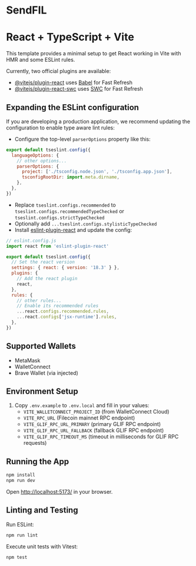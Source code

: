 # SendFIL

# React + TypeScript + Vite

This template provides a minimal setup to get React working in Vite with HMR and some ESLint rules.

Currently, two official plugins are available:

- [@vitejs/plugin-react](https://github.com/vitejs/vite-plugin-react/blob/main/packages/plugin-react/README.md) uses [Babel](https://babeljs.io/) for Fast Refresh
- [@vitejs/plugin-react-swc](https://github.com/vitejs/vite-plugin-react-swc) uses [SWC](https://swc.rs/) for Fast Refresh

## Expanding the ESLint configuration

If you are developing a production application, we recommend updating the configuration to enable type aware lint rules:

- Configure the top-level `parserOptions` property like this:

```js
export default tseslint.config({
  languageOptions: {
    // other options...
    parserOptions: {
      project: ['./tsconfig.node.json', './tsconfig.app.json'],
      tsconfigRootDir: import.meta.dirname,
    },
  },
})
```

- Replace `tseslint.configs.recommended` to `tseslint.configs.recommendedTypeChecked` or `tseslint.configs.strictTypeChecked`
- Optionally add `...tseslint.configs.stylisticTypeChecked`
- Install [eslint-plugin-react](https://github.com/jsx-eslint/eslint-plugin-react) and update the config:

```js
// eslint.config.js
import react from 'eslint-plugin-react'

export default tseslint.config({
  // Set the react version
  settings: { react: { version: '18.3' } },
  plugins: {
    // Add the react plugin
    react,
  },
  rules: {
    // other rules...
    // Enable its recommended rules
    ...react.configs.recommended.rules,
    ...react.configs['jsx-runtime'].rules,
  },
})
```

## Supported Wallets
- MetaMask
- WalletConnect
- Brave Wallet (via injected)

## Environment Setup
1. Copy `.env.example` to `.env.local` and fill in your values:
   - `VITE_WALLETCONNECT_PROJECT_ID` (from WalletConnect Cloud)
   - `VITE_RPC_URL` (Filecoin mainnet RPC endpoint)
   - `VITE_GLIF_RPC_URL_PRIMARY` (primary GLIF RPC endpoint)
   - `VITE_GLIF_RPC_URL_FALLBACK` (fallback GLIF RPC endpoint)
   - `VITE_GLIF_RPC_TIMEOUT_MS` (timeout in milliseconds for GLIF RPC requests)

## Running the App
```sh
npm install
npm run dev
```

Open [http://localhost:5173/](http://localhost:5173/) in your browser.

## Linting and Testing

Run ESLint:

```sh
npm run lint
```

Execute unit tests with Vitest:

```sh
npm test
```
